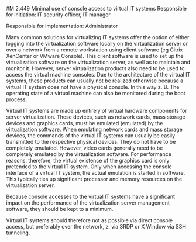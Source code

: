 #M 2.449 Minimal use of console access to virtual IT systems
Responsible for initiation: IT security officer, IT manager

Responsible for implementation: Administrator

Many common solutions for virtualizing IT systems offer the option of either logging into the virtualization software locally on the virtualization server or over a network from a remote workstation using client software (eg Citrix XenCenter or VMware Console). This client software is used to set up the virtualization software on the virtualization server, as well as to maintain and monitor it. However, server virtualization products also need to be used to access the virtual machine consoles. Due to the architecture of the virtual IT systems, these products can usually not be realized otherwise because a virtual IT system does not have a physical console. In this way z. B. The operating state of a virtual machine can also be monitored during the boot process.

Virtual IT systems are made up entirely of virtual hardware components for server virtualization. These devices, such as network cards, mass storage devices and graphics cards, must be emulated (emulated) by the virtualization software. When emulating network cards and mass storage devices, the commands of the virtual IT systems can usually be easily transmitted to the respective physical devices. They do not have to be completely emulated. However, video cards generally need to be completely emulated by the virtualization software. For performance reasons, therefore, the virtual existence of the graphics card is only pretended to the virtual IT system. Only when accessing the console interface of a virtual IT system, the actual emulation is started in software. This typically ties up significant processor and memory resources on the virtualization server.

Because console accesses to the virtual IT systems have a significant impact on the performance of the virtualization server management software, they should be kept to a minimum.

Virtual IT systems should therefore not as possible via direct console access, but preferably over the network, z. via SRDP or X Window via SSH tunneling.



